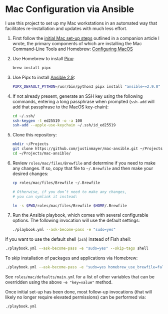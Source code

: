 Mac Configuration via Ansible
=============================

I use this project to set up my Mac workstations in an automated way that facilitates re-installation and updates with much less effort.

1. First follow the [initial Mac set-up steps](https://hackercodex.com/guide/mac-development-configuration/) outlined in a companion article I wrote, the primary components of which are installing the Mac Command-Line Tools and Homebrew: [Configuring MacOS](https://hackercodex.com/guide/mac-development-configuration/)

2. Use Homebrew to install [Pipx](https://pypa.github.io/pipx/):

    ```sh
    brew install pipx
    ```

3. Use Pipx to install [Ansible 2.9](https://docs.ansible.com/ansible/2.9/):

    ```sh
    PIPX_DEFAULT_PYTHON=/usr/bin/python3 pipx install "ansible~=2.9.0"
    ```

4. If not already present, generate an SSH key using the following commands, entering a long passphrase when prompted (`ssh-add` will add that passphrase to the MacOS key-chain):

    ```sh
    cd ~/.ssh/
    ssh-keygen -t ed25519 -o -a 100
    ssh-add --apple-use-keychain ~/.ssh/id_ed25519
    ```

5. Clone this repository:

    ```sh
    mkdir ~/Projects
    git clone https://github.com/justinmayer/mac-ansible.git ~/Projects/git-ansible
    cd ~/Projects/mac-ansible/
    ```

6. Review `roles/mac/files/Brewfile` and determine if you need to make any changes. If so, copy that file to `~/.Brewfile` and then make your desired changes:

    ```sh
    cp roles/mac/files/Brewfile ~/.Brewfile

    # Otherwise, if you don’t need to make any changes,
    # you can symlink it instead:

    ln -s $PWD/roles/mac/files/Brewfile $HOME/.Brewfile
    ```

7. Run the Ansible playbook, which comes with several configurable options. The following invocation will use the default settings:

    ```sh
    ./playbook.yml --ask-become-pass -e "sudo=yes"
    ```

If you want to use the default shell (`zsh`) instead of Fish shell:

```sh
./playbook.yml --ask-become-pass -e "sudo=yes" --skip-tags shell
```

To skip installation of packages and applications via Homebrew:

```sh
./playbook.yml --ask-become-pass -e "sudo=yes homebrew_use_brewfile=false"
```

See `roles/mac/defaults/main.yml` for a list of other variables that can be overridden using the above `-e "key=value"` method.

Once initial set-up has been done, most follow-up invocations (that will likely no longer require elevated permissions) can be performed via:

    ./playbook.yml

